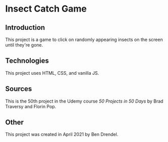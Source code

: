 # Insect Catch Game

## Introduction

This project is a game to click on randomly appearing insects on the screen until they're gone.

## Technologies

This project uses HTML, CSS, and vanilla JS.

## Sources

This is the 50th project in the Udemy course _50 Projects in 50 Days_ by Brad Traversy and Florin Pop.

## Other

This project was created in April 2021 by Ben Drendel.
